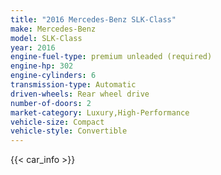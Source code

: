 ```yaml
---
title: "2016 Mercedes-Benz SLK-Class"
make: Mercedes-Benz
model: SLK-Class
year: 2016
engine-fuel-type: premium unleaded (required)
engine-hp: 302
engine-cylinders: 6
transmission-type: Automatic
driven-wheels: Rear wheel drive
number-of-doors: 2
market-category: Luxury,High-Performance
vehicle-size: Compact
vehicle-style: Convertible
---
```


{{< car_info >}}
